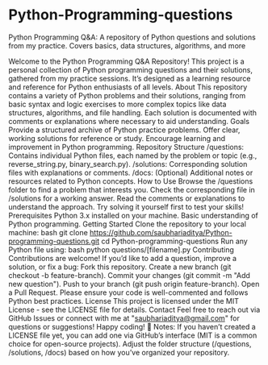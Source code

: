 # Python-Programming-questions
Python Programming Q&amp;A: A repository of Python questions and solutions from my practice. Covers basics, data structures, algorithms, and more

Welcome to the Python Programming Q&A Repository! This project is a personal collection of Python programming questions and their solutions, gathered from my practice sessions. It’s designed as a learning resource and reference for Python enthusiasts of all levels.
About
This repository contains a variety of Python problems and their solutions, ranging from basic syntax and logic exercises to more complex topics like data structures, algorithms, and file handling. Each solution is documented with comments or explanations where necessary to aid understanding.
Goals
Provide a structured archive of Python practice problems.
Offer clear, working solutions for reference or study.
Encourage learning and improvement in Python programming.
Repository Structure
/questions: Contains individual Python files, each named by the problem or topic (e.g., reverse_string.py, binary_search.py).
/solutions: Corresponding solution files with explanations or comments.
/docs: (Optional) Additional notes or resources related to Python concepts.
How to Use
Browse the /questions folder to find a problem that interests you.
Check the corresponding file in /solutions for a working answer.
Read the comments or explanations to understand the approach.
Try solving it yourself first to test your skills!
Prerequisites
Python 3.x installed on your machine.
Basic understanding of Python programming.
Getting Started
Clone the repository to your local machine:
bash
git clone https://github.com/saubhariaditya/Python-programming-questions.git
cd Python-programming-questions
Run any Python file using:
bash
python questions/[filename].py
Contributing
Contributions are welcome! If you’d like to add a question, improve a solution, or fix a bug:
Fork this repository.
Create a new branch (git checkout -b feature-branch).
Commit your changes (git commit -m "Add new question").
Push to your branch (git push origin feature-branch).
Open a Pull Request.
Please ensure your code is well-commented and follows Python best practices.
License
This project is licensed under the MIT License - see the LICENSE file for details.
Contact
Feel free to reach out via GitHub Issues or connect with me at "saubhariaditya@gmail.com" for questions or suggestions!
Happy coding! 🐍
Notes:
If you haven’t created a LICENSE file yet, you can add one via GitHub’s interface (MIT is a common choice for open-source projects).
Adjust the folder structure (/questions, /solutions, /docs) based on how you’ve organized your repository.
